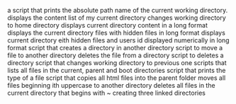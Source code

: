 a script that prints the absolute path name of the current working directory.
displays the content list of my current directory
changes working directory to home directory
displays current directory content in a long format
displays the current directory files with hidden files in long format
displays current directory eith hidden files and users id displayed numerically in long format
script that creates a directory in another directory
script to move a file to another directory
deletes the file from a directory
script to deletes a directory
script that changes working directory to previous one
scripts that lists all files in the current, parent and boot directories
script that prints the type of a file 
script that copies all html files into the parent folder
moves all files beginning ith uppercase to another directory
deletes all files in the current directory that begins with ~
creating three linked directories
